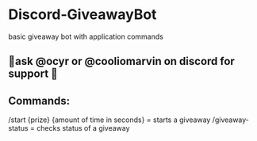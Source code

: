 # Discord-GiveawayBot
basic giveaway bot with application commands


## 👻ask @ocyr or @cooliomarvin on discord for support 👻


## Commands:

/start {prize} {amount of time in seconds} = starts a giveaway
/giveaway-status = checks status of a giveaway

